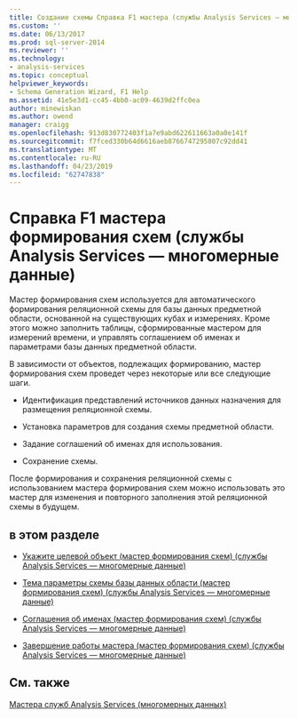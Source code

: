 ```yaml
---
title: Создание схемы Справка F1 мастера (службы Analysis Services — многомерные данные) | Документация Майкрософт
ms.custom: ''
ms.date: 06/13/2017
ms.prod: sql-server-2014
ms.reviewer: ''
ms.technology:
- analysis-services
ms.topic: conceptual
helpviewer_keywords:
- Schema Generation Wizard, F1 Help
ms.assetid: 41e5e3d1-cc45-4bb0-ac09-4639d2ffc0ea
author: minewiskan
ms.author: owend
manager: craigg
ms.openlocfilehash: 913d830772403f1a7e9abd622611663a0a0e141f
ms.sourcegitcommit: f7fced330b64d6616aeb8766747295807c92dd41
ms.translationtype: MT
ms.contentlocale: ru-RU
ms.lasthandoff: 04/23/2019
ms.locfileid: "62747838"
---
```

# <a name="schema-generation-wizard-f1-help-analysis-services---multidimensional-data"></a>Справка F1 мастера формирования схем (службы Analysis Services — многомерные данные)
  Мастер формирования схем используется для автоматического формирования реляционной схемы для базы данных предметной области, основанной на существующих кубах и измерениях. Кроме этого можно заполнить таблицы, сформированные мастером для измерений времени, и управлять соглашением об именах и параметрами базы данных предметной области.  
  
 В зависимости от объектов, подлежащих формированию, мастер формирования схем проведет через некоторые или все следующие шаги.  
  
-   Идентификация представлений источников данных назначения для размещения реляционной схемы.  
  
-   Установка параметров для создания схемы предметной области.  
  
-   Задание соглашений об именах для использования.  
  
-   Сохранение схемы.  
  
 После формирования и сохранения реляционной схемы с использованием мастера формирования схем можно использовать это мастер для изменения и повторного заполнения этой реляционной схемы в будущем.  
  
## <a name="in-this-section"></a>в этом разделе  
  
-   [Укажите целевой объект &#40;мастер формирования схем&#41; &#40;службы Analysis Services — многомерные данные&#41;](specify-target-schema-generation-wizard-analysis-services-multidimensional-data.md)  
  
-   [Тема параметры схемы базы данных области &#40;мастер формирования схем&#41; &#40;службы Analysis Services — многомерные данные&#41;](subject-area-database-schema-options-analysis-services-multidimensional-data.md)  
  
-   [Соглашения об именах &#40;мастер формирования схем&#41; &#40;службы Analysis Services — многомерные данные&#41;](specify-naming-conventions-schema-generation-analysis-services-multidimensional-data.md)  
  
-   [Завершение работы мастера &#40;мастер формирования схем&#41; &#40;службы Analysis Services — многомерные данные&#41;](complete-schema-generation-wizard-analysis-services-multidimensional-data.md)  
  
## <a name="see-also"></a>См. также  
 [Мастера служб Analysis Services &#40;многомерных данных&#41;](analysis-services-wizards-multidimensional-data.md)  
  
  
